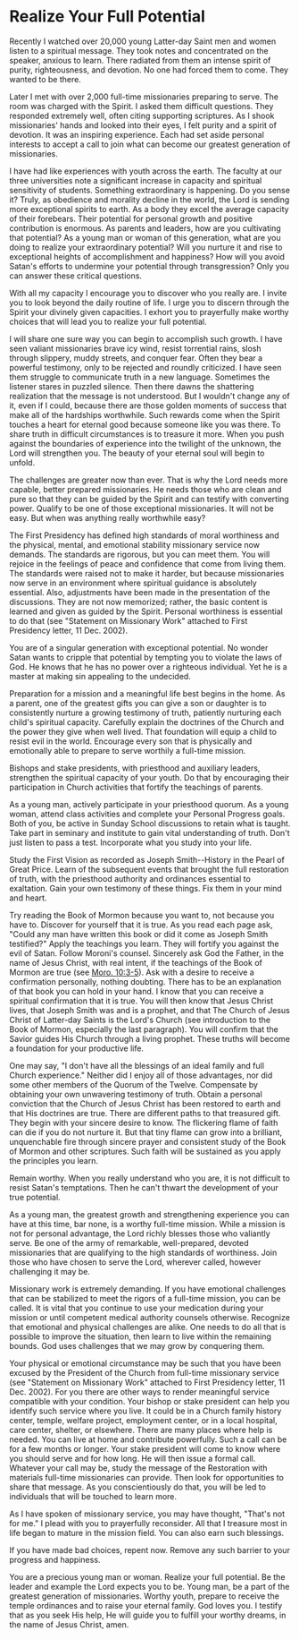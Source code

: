 # Realize Your Full Potential

Recently I watched over 20,000 young Latter-day Saint men and women listen to
a spiritual message. They took notes and concentrated on the speaker, anxious
to learn. There radiated from them an intense spirit of purity, righteousness,
and devotion. No one had forced them to come. They wanted to be there.

Later I met with over 2,000 full-time missionaries preparing to serve. The
room was charged with the Spirit. I asked them difficult questions. They
responded extremely well, often citing supporting scriptures. As I shook
missionaries' hands and looked into their eyes, I felt purity and a spirit of
devotion. It was an inspiring experience. Each had set aside personal
interests to accept a call to join what can become our greatest generation of
missionaries.

I have had like experiences with youth across the earth. The faculty at our
three universities note a significant increase in capacity and spiritual
sensitivity of students. Something extraordinary is happening. Do you sense
it? Truly, as obedience and morality decline in the world, the Lord is sending
more exceptional spirits to earth. As a body they excel the average capacity
of their forebears. Their potential for personal growth and positive
contribution is enormous. As parents and leaders, how are you cultivating that
potential? As a young man or woman of this generation, what are you doing to
realize your extraordinary potential? Will you nurture it and rise to
exceptional heights of accomplishment and happiness? How will you avoid
Satan's efforts to undermine your potential through transgression? Only you
can answer these critical questions.

With all my capacity I encourage you to discover who you really are. I invite
you to look beyond the daily routine of life. I urge you to discern through
the Spirit your divinely given capacities. I exhort you to prayerfully make
worthy choices that will lead you to realize your full potential.

I will share one sure way you can begin to accomplish such growth. I have seen
valiant missionaries brave icy wind, resist torrential rains, slosh through
slippery, muddy streets, and conquer fear. Often they bear a powerful
testimony, only to be rejected and roundly criticized. I have seen them
struggle to communicate truth in a new language. Sometimes the listener stares
in puzzled silence. Then there dawns the shattering realization that the
message is not understood. But I wouldn't change any of it, even if I could,
because there are those golden moments of success that make all of the
hardships worthwhile. Such rewards come when the Spirit touches a heart for
eternal good because someone like you was there. To share truth in difficult
circumstances is to treasure it more. When you push against the boundaries of
experience into the twilight of the unknown, the Lord will strengthen you. The
beauty of your eternal soul will begin to unfold.

The challenges are greater now than ever. That is why the Lord needs more
capable, better prepared missionaries. He needs those who are clean and pure
so that they can be guided by the Spirit and can testify with converting
power. Qualify to be one of those exceptional missionaries. It will not be
easy. But when was anything really worthwhile easy?

The First Presidency has defined high standards of moral worthiness and the
physical, mental, and emotional stability missionary service now demands. The
standards are rigorous, but you can meet them. You will rejoice in the
feelings of peace and confidence that come from living them. The standards
were raised not to make it harder, but because missionaries now serve in an
environment where spiritual guidance is absolutely essential. Also,
adjustments have been made in the presentation of the discussions. They are
not now memorized; rather, the basic content is learned and given as guided by
the Spirit. Personal worthiness is essential to do that (see "Statement on
Missionary Work" attached to First Presidency letter, 11 Dec. 2002).

You are of a singular generation with exceptional potential. No wonder Satan
wants to cripple that potential by tempting you to violate the laws of God. He
knows that he has no power over a righteous individual. Yet he is a master at
making sin appealing to the undecided.

Preparation for a mission and a meaningful life best begins in the home. As a
parent, one of the greatest gifts you can give a son or daughter is to
consistently nurture a growing testimony of truth, patiently nurturing each
child's spiritual capacity. Carefully explain the doctrines of the Church and
the power they give when well lived. That foundation will equip a child to
resist evil in the world. Encourage every son that is physically and
emotionally able to prepare to serve worthily a full-time mission.

Bishops and stake presidents, with priesthood and auxiliary leaders,
strengthen the spiritual capacity of your youth. Do that by encouraging their
participation in Church activities that fortify the teachings of parents.

As a young man, actively participate in your priesthood quorum. As a young
woman, attend class activities and complete your Personal Progress goals. Both
of you, be active in Sunday School discussions to retain what is taught. Take
part in seminary and institute to gain vital understanding of truth. Don't
just listen to pass a test. Incorporate what you study into your life.

Study the First Vision as recorded as Joseph Smith--History in the Pearl of
Great Price. Learn of the subsequent events that brought the full restoration
of truth, with the priesthood authority and ordinances essential to
exaltation. Gain your own testimony of these things. Fix them in your mind and
heart.

Try reading the Book of Mormon because you want to, not because you have to.
Discover for yourself that it is true. As you read each page ask, "Could any
man have written this book or did it come as Joseph Smith testified?" Apply
the teachings you learn. They will fortify you against the evil of Satan.
Follow Moroni's counsel. Sincerely ask God the Father, in the name of Jesus
Christ, with real intent, if the teachings of the Book of Mormon are true (see
[Moro. 10:3-5](https://www.lds.org/scriptures/bofm/moro/10.3-5?lang=eng#2)).
Ask with a desire to receive a confirmation personally, nothing doubting.
There has to be an explanation of that book you can hold in your hand. I know
that you can receive a spiritual confirmation that it is true. You will then
know that Jesus Christ lives, that Joseph Smith was and is a prophet, and that
The Church of Jesus Christ of Latter-day Saints is the Lord's Church (see
introduction to the Book of Mormon, especially the last paragraph). You will
confirm that the Savior guides His Church through a living prophet. These
truths will become a foundation for your productive life.

One may say, "I don't have all the blessings of an ideal family and full
Church experience." Neither did I enjoy all of those advantages, nor did some
other members of the Quorum of the Twelve. Compensate by obtaining your own
unwavering testimony of truth. Obtain a personal conviction that the Church of
Jesus Christ has been restored to earth and that His doctrines are true. There
are different paths to that treasured gift. They begin with your sincere
desire to know. The flickering flame of faith can die if you do not nurture
it. But that tiny flame can grow into a brilliant, unquenchable fire through
sincere prayer and consistent study of the Book of Mormon and other
scriptures. Such faith will be sustained as you apply the principles you
learn.

Remain worthy. When you really understand who you are, it is not difficult to
resist Satan's temptations. Then he can't thwart the development of your true
potential.

As a young man, the greatest growth and strengthening experience you can have
at this time, bar none, is a worthy full-time mission. While a mission is not
for personal advantage, the Lord richly blesses those who valiantly serve. Be
one of the army of remarkable, well-prepared, devoted missionaries that are
qualifying to the high standards of worthiness. Join those who have chosen to
serve the Lord, wherever called, however challenging it may be.

Missionary work is extremely demanding. If you have emotional challenges that
can be stabilized to meet the rigors of a full-time mission, you can be
called. It is vital that you continue to use your medication during your
mission or until competent medical authority counsels otherwise. Recognize
that emotional and physical challenges are alike. One needs to do all that is
possible to improve the situation, then learn to live within the remaining
bounds. God uses challenges that we may grow by conquering them.

Your physical or emotional circumstance may be such that you have been excused
by the President of the Church from full-time missionary service (see
"Statement on Missionary Work" attached to First Presidency letter, 11 Dec.
2002). For you there are other ways to render meaningful service compatible
with your condition. Your bishop or stake president can help you identify such
service where you live. It could be in a Church family history center, temple,
welfare project, employment center, or in a local hospital, care center,
shelter, or elsewhere. There are many places where help is needed. You can
live at home and contribute powerfully. Such a call can be for a few months or
longer. Your stake president will come to know where you should serve and for
how long. He will then issue a formal call. Whatever your call may be, study
the message of the Restoration with materials full-time missionaries can
provide. Then look for opportunities to share that message. As you
conscientiously do that, you will be led to individuals that will be touched
to learn more.

As I have spoken of missionary service, you may have thought, "That's not for
me." I plead with you to prayerfully reconsider. All that I treasure most in
life began to mature in the mission field. You can also earn such blessings.

If you have made bad choices, repent now. Remove any such barrier to your
progress and happiness.

You are a precious young man or woman. Realize your full potential. Be the
leader and example the Lord expects you to be. Young man, be a part of the
greatest generation of missionaries. Worthy youth, prepare to receive the
temple ordinances and to raise your eternal family. God loves you. I testify
that as you seek His help, He will guide you to fulfill your worthy dreams, in
the name of Jesus Christ, amen.


